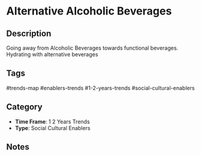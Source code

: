 # Alternative Alcoholic Beverages

## Description
Going away from Alcoholic Beverages towards functional beverages. Hydrating with alternative beverages

## Tags
#trends-map #enablers-trends #1-2-years-trends #social-cultural-enablers

## Category
- **Time Frame**: 1 2 Years Trends
- **Type**: Social Cultural Enablers

## Notes
<!-- Add your notes here -->
